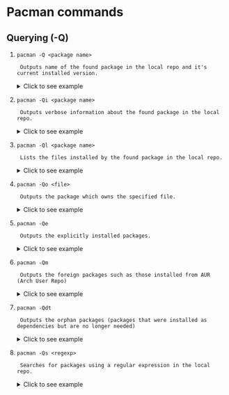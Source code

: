 # Pacman commands

## Querying (-Q)

1. `pacman -Q <package name>`

        Outputs name of the found package in the local repo and it's current installed version. 
    <details>
    <summary>Click to see example</summary>
    $ pacman -Q xclip </br>
    xclip 0.13-3
    </details>

2. `pacman -Qi <package name>`

        Outputs verbose information about the found package in the local repo.
    <details>
    <summary>Click to see example</summary>
    $ pacman -Qi xclip </br>
    Name            : xclip </br>
    Version         : 0.13-3 </br>
    Description     : Command line interface to the X11 clipboard </br>
    Architecture    : x86_64 </br>
    URL             : https://github.com/astrand/xclip </br>
    Licenses        : GPL </br>
    Groups          : None </br>
    Provides        : None </br>
    Depends On      : libxmu </br>
    Optional Deps   : None </br>
    Required By     : None </br>
    Optional For    : None </br>
    Conflicts With  : None </br>
    Replaces        : None </br>
    Installed Size  : 34.39 KiB </br>
    Packager        : Felix Yan <felixonmars@archlinux.org> </br>
    Build Date      : Sat 16 May 2020 03:56:14 PM UTC </br>
    Install Date    : Sun 21 Feb 2021 11:09:59 AM UTC </br>
    Install Reason  : Explicitly installed </br>
    Install Script  : No </br>
    Validated By    : Signature </br>
    </details>

3. `pacman -Ql <package name>`

        Lists the files installed by the found package in the local repo.
    <details>
    <summary>Click to see example</summary>
    $ pacman -Ql xclip </br>
    xclip /usr/ </br>
    xclip /usr/bin/ </br>
    xclip /usr/bin/xclip </br>
    xclip /usr/bin/xclip-copyfile </br>
    xclip /usr/bin/xclip-cutfile </br>
    xclip /usr/bin/xclip-pastefile </br>
    xclip /usr/share/ </br>
    xclip /usr/share/man/ </br>
    xclip /usr/share/man/man1/ </br>
    xclip /usr/share/man/man1/xclip-copyfile.1.gz </br>
    xclip /usr/share/man/man1/xclip.1.gz </br>
    </details>

4. `pacman -Qo <file>`

        Outputs the package which owns the specified file.
    <details>
    <summary>Click to see example</summary>
    $ pacman -Qo /usr/include/SDL2/SDL.h </br>
    /usr/include/SDL2/SDL.h is owned by sdl2 2.0.14-1
    </details>

5. `pacman -Qe`

        Outputs the explicitly installed packages.
    <details>
    <summary>Click to see example</summary>
    $ pacman -Qe </br>
    acpi 1.7-3 </br>
    acpid 2.0.32-2 </br>
    alsa-firmware 1.2.4-2 </br>
    alsa-utils 1.2.4-2 </br>
    android-tools 30.0.5-1 </br>
    android-udev 20201003-1 </br>
    apparmor 3.0.1-1 </br>
    appimagelauncher 2.2.0-4 </br>
    ark 20.12.2-1 </br>
    autoconf 2.71-1 </br>
    ...
    </details>


6. `pacman -Qm`

        Outputs the foreign packages such as those installed from AUR (Arch User Repo)
    <details>
    <summary>Click to see example</summary>
    $ pacman -Qm</br>
    plex-media-player 2.58.0-4 </br>
    ttf-ms-fonts 2.0-12 </br>
    </details>

7. `pacman -Qdt`

        Outputs the orphan packages (packages that were installed as dependencies but are no longer needed)
    <details>
    <summary>Click to see example</summary>
    $ pacman -Qdt</br>
    go 2:1.48.0-2 </br>
    </details>

8. `pacman -Qs <regexp>`

        Searches for packages using a regular expression in the local repo.
    <details>
    <summary>Click to see example</summary>
    $ pacman -Qs clip</br>
    local/xclip 0.13-3 </br>
    &nbsp;&nbsp;&nbsp;&nbsp;Command line interface to the X11 clipboard </br>

    </details>

